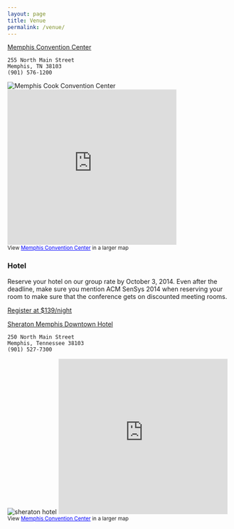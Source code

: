 ```yaml
---
layout: page
title: Venue
permalink: /venue/
---
```


[Memphis Convention Center](http://www.cpmemphishotel.com/lp-memphis-cook-convention-center/) 
  
	255 North Main Street 
	Memphis, TN 38103 
	(901) 576-1200
	

<img src="../resources/images/cookconvention.png" alt="Memphis Cook Convention Center" class="img-rounded"/>

  
      
<iframe width="380" height="350" frameborder="0" scrolling="no" marginheight="0" marginwidth="0" src="https://maps.google.com/maps/ms?msa=0&amp;msid=216206600241149334724.0004ed87542cbb3cf2701&amp;ie=UTF8&amp;t=h&amp;ll=35.152548,-90.049972&amp;spn=0,0&amp;output=embed"></iframe><br /><small>View <a href="https://maps.google.com/maps/ms?msa=0&amp;msid=216206600241149334724.0004ed87542cbb3cf2701&amp;ie=UTF8&amp;t=h&amp;ll=35.152548,-90.049972&amp;spn=0,0&amp;source=embed" style="color:#0000FF;text-align:left">Memphis Convention Center</a> in a larger map</small>
  
### Hotel ###

Reserve your hotel on our group rate by October 3, 2014. Even after the deadline, make sure you mention ACM SenSys 2014 when reserving your room to make sure that the conference gets on discounted meeting rooms.

<a href="https://www.starwoodmeeting.com/StarGroupsWeb/res?id=1401295063&key=4447">Register at $139/night</a>
     
     
   
<a href="http://www.starwoodhotels.com/sheraton/property/overview/index.html?propertyID=3951">Sheraton Memphis Downtown Hotel</a>


	250 North Main Street
	Memphis, Tennessee 38103
	(901) 527-7300
      
      
<img src="../resources/images/sheraton.png" alt="sheraton hotel" class="img-rounded"/>
      
<iframe width="380" height="350" frameborder="0" scrolling="no" marginheight="0" marginwidth="0" src="https://maps.google.com/maps?f=q&amp;source=s_q&amp;hl=en&amp;geocode=&amp;q=Sheraton+Memphis+Downtown+Hotel,+North+Main+Street,+Memphis,+TN&amp;aq=0&amp;oq=sheraton+memphis+&amp;sll=35.152548,-90.049972&amp;sspn=0.000836,0.000544&amp;t=h&amp;ie=UTF8&amp;hq=Sheraton+Memphis+Downtown+Hotel,&amp;hnear=N+Main+St,+Memphis,+Tennessee&amp;ll=35.151726,-90.050072&amp;spn=0.01057,0.006295&amp;output=embed"></iframe><br /><small>View <a href="https://maps.google.com/maps?f=q&amp;source=embed&amp;hl=en&amp;geocode=&amp;q=Sheraton+Memphis+Downtown+Hotel,+North+Main+Street,+Memphis,+TN&amp;aq=0&amp;oq=sheraton+memphis+&amp;sll=35.152548,-90.049972&amp;sspn=0.000836,0.000544&amp;t=h&amp;ie=UTF8&amp;hq=Sheraton+Memphis+Downtown+Hotel,&amp;hnear=N+Main+St,+Memphis,+Tennessee&amp;ll=35.151726,-90.050072&amp;spn=0.01057,0.006295" style="color:#0000FF;text-align:left">Memphis Convention Center</a> in a larger map</small>
